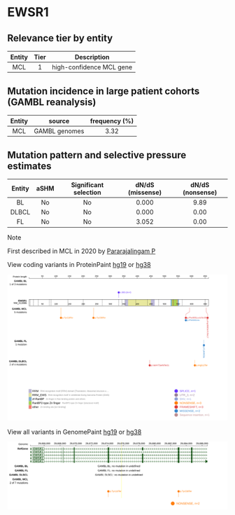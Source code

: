 # EWSR1

## Relevance tier by entity

|Entity|Tier|Description             |
|:------:|:----:|------------------------|
|MCL   |1   |high-confidence MCL gene|

## Mutation incidence in large patient cohorts (GAMBL reanalysis)

|Entity|source       |frequency (%)|
|:------:|:-------------:|:-------------:|
|MCL   |GAMBL genomes|3.32         |

## Mutation pattern and selective pressure estimates

|Entity|aSHM|Significant selection|dN/dS (missense)|dN/dS (nonsense)|
|:------:|:----:|:---------------------:|:----------------:|:----------------:|
|BL    |No  |No                   |0.000           |9.89            |
|DLBCL |No  |No                   |0.000           |0.00            |
|FL    |No  |No                   |3.052           |0.00            |


> [!NOTE]
> First described in MCL in 2020 by [Pararajalingam P](https://pubmed.ncbi.nlm.nih.gov/32160292)


View coding variants in ProteinPaint [hg19](https://www.bcgsc.ca/downloads/morinlab/GAMBL/test/genes/EWSR1_protein.html)  or [hg38](https://www.bcgsc.ca/downloads/morinlab/GAMBL/test/genes/EWSR1_protein_hg38.html)

![image](images/proteinpaint/EWSR1_NM_013986.svg)

View all variants in GenomePaint [hg19](https://www.bcgsc.ca/downloads/morinlab/GAMBL/test/genes/EWSR1.html)  or [hg38](https://www.bcgsc.ca/downloads/morinlab/GAMBL/test/genes/EWSR1_hg38.html)

![image](images/proteinpaint/EWSR1.svg)
